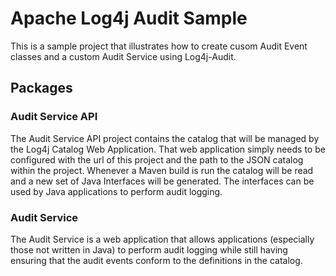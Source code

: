 # Apache Log4j Audit Sample

This is a sample project that illustrates how to create cusom Audit Event classes and a custom Audit Service using 
Log4j-Audit. 

## Packages

### Audit Service API

The Audit Service API project contains the catalog that will be managed by the Log4j Catalog Web Application. That web
application simply needs to be configured with the url of this project and the path to the JSON catalog within the
project. Whenever a Maven build is run the catalog will be read and a new set of Java Interfaces will be generated.
The interfaces can be used by Java applications to perform audit logging.

### Audit Service 

The Audit Service is a web application that allows applications (especially those not written in Java) to perform
audit logging while still having ensuring that the audit events conform to the definitions in the catalog.
